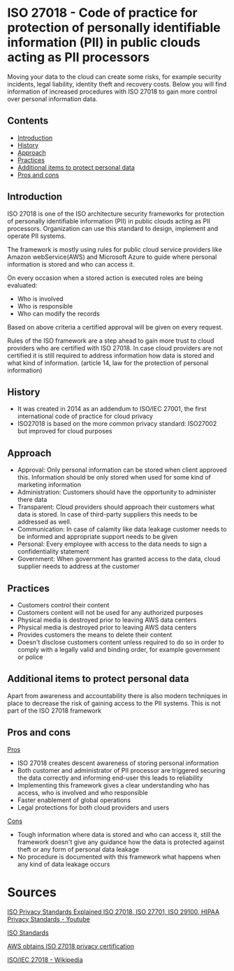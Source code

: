 # ISO 27018 - Code of practice for protection of personally identifiable information (PII) in public clouds acting as PII processors

Moving your data to the cloud can create some risks, for example security incidents, legal liability, identity theft and recovery costs. Below you will find information of increased procedures with ISO 27018 to gain more control over personal information data.

## Contents
* [Introduction](#introduction)
* [History](#history)
* [Approach](#approach)
* [Practices](#practices)
* [Additional items to protect personal data](#additional-items-to-protect-personal-data)
* [Pros and cons](#pros-and-cons)

## Introduction
ISO 27018 is one of the ISO architecture security frameworks for protection of personally identifiable information (PII) in public clouds acting as PII processors. Organization can use this standard to design, implement and operate PII systems. 

The framework is mostly using rules for public cloud service providers like Amazon webService(AWS) and Microsoft Azure to guide where personal information is stored and who can access it.

On every occasion when a stored action is executed roles are being evaluated:
- Who is involved
- Who is responsible
- Who can modify the records

Based on above criteria a certified approval will be given on every request.

Rules of the ISO framework are a step ahead to gain more trust to cloud providers who are certified with ISO 27018. In case cloud providers are not certified it is still required to address information how data is stored and what kind of information. (article 14, law for the protection of personal information)

## History

* It was created in 2014 as an addendum to ISO/IEC 27001, the first international code of practice for cloud privacy
* ISO27018 is based on the more common privacy standard: ISO27002 but improved for cloud purposes

## Approach

* Approval: Only personal information can be stored when client approved this. Information should be only stored when used for some kind of marketing information
* Administration: Customers should have the opportunity to administer there data
* Transparent: Cloud providers should approach their customers what data is stored. In case of third-party suppliers this needs to be addressed as well.
* Communication: In case of calamity like data leakage customer needs to be informed and appropriate support needs to be given
* Personal: Every employee with access to the data needs to sign a confidentiality statement
* Government: When government has granted access to the data, cloud supplier needs to address at the customer

## Practices

* Customers control their content
* Customers content will not be used for any authorized purposes
* Physical media is destroyed prior to leaving AWS data centers
* Physical media is destroyed prior to leaving AWS data centers
* Provides customers the means to delete their content
* Doesn't disclose customers content unless required to do so in order to comply with a legally valid and binding order, for example government or police

## Additional items to protect personal data

Apart from awareness and accountability there is also modern techniques in place to decrease the risk of gaining access to the PII systems. This is not part of the ISO 27018 framework

## Pros and cons

<ins>Pros</ins>
- ISO 27018 creates descent awareness of storing personal information
- Both customer and administrator of PII processor are triggered securing the data correctly and informing end-user this leads to reliability
- Implementing this framework gives a clear understanding who has access, who is involved and who responsible
- Faster enablement of global operations
- Legal protections for both cloud providers and users

<ins>Cons</ins>
- Tough information where data is stored and who can access it, still the framework doesn't give any guidance how the data is protected against theft or any form of personal data leakage
- No procedure is documented with this framework what happens when any kind of data leakage occurs

# Sources
[ISO Privacy Standards Explained ISO 27018, ISO 27701, ISO 29100, HIPAA Privacy Standards - Youtube](https://www.youtube.com/watch?v=JO3EZFVixMY)

[ISO Standards](https://www.iso.org/standard/76559.html)

[AWS obtains ISO 27018 privacy certification](https://aws.amazon.com/blogs/security/aws-obtains-iso-27018-privacy-certification/)

[ISO/IEC 27018 - Wikipedia](https://en.wikipedia.org/wiki/ISO/IEC_27018#:~:text=It%20was%20created%20in%202014,implement%20controls%20for%20protecting%20PII.)
